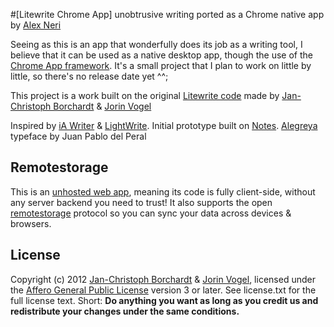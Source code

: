 #[Litewrite Chrome App]
unobtrusive writing ported as a Chrome native app by [Alex Neri](http://alexneri.co)

Seeing as this is an app that wonderfully does its job as a writing tool, I believe that it can be used as a native desktop app, though the use of the [Chrome App framework](https://developer.chrome.com/apps/about_apps). It's a small project that I plan to work on little by little, so there's no release date yet ^^;

This project is a work built on the original [Litewrite code](http://litewrite.net/) made by [Jan-Christoph Borchardt](http://jancborchardt.net/) & [Jorin Vogel](http://jorin-vogel.com/)

Inspired by [iA Writer](http://iawriter.com) & [LightWrite](http://gun.io/w). Initial prototype built on [Notes](http://nv.github.com/notes). [Alegreya](http://www.huertatipografica.com.ar/tipografias/alegreya/ejemplos.html) typeface by Juan Pablo del Peral


## Remotestorage

This is an [unhosted web app](http://unhosted.org), meaning its code is fully client-side, without any server backend you need to trust! It also supports the open [remotestorage](http://remotestorage.io) protocol so you can sync your data across devices & browsers.


## License

Copyright (c) 2012 [Jan-Christoph Borchardt](http://jancborchardt.net) & [Jorin Vogel](http://jorin-vogel.com), licensed under the [Affero General Public License](https://www.gnu.org/licenses/agpl-3.0.html) version 3 or later. See license.txt for the full license text. Short: **Do anything you want as long as you credit us and redistribute your changes under the same conditions.**
